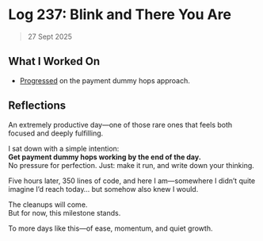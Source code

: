 # Log 237: Blink and There You Are

> 27 Sept 2025

## What I Worked On

- [Progressed] on the payment dummy hops approach.

## Reflections

An extremely productive day—one of those rare ones that feels both focused and
deeply fulfilling.

I sat down with a simple intention:  
**Get payment dummy hops working by the end of the day.**  
No pressure for perfection. Just: make it run, and write down your thinking.

Five hours later, 350 lines of code, and here I am—somewhere I didn’t quite
imagine I’d reach today… but somehow also knew I would.

The cleanups will come.  
But for now, this milestone stands.

To more days like this—of ease, momentum, and quiet growth.

[Progressed]: https://github.com/shaavan/rust-lightning/commits/pay-dummy-02
